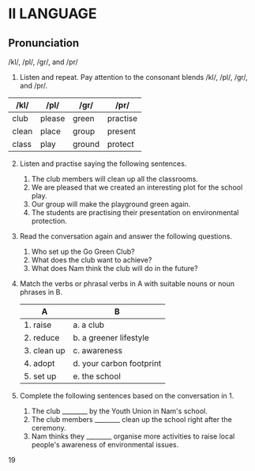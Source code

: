 # II LANGUAGE

## Pronunciation

/kl/, /pl/, /gr/, and /pr/

1. Listen and repeat. Pay attention to the consonant blends /kl/, /pl/, /gr/, and /pr/.

| /kl/  | /pl/   | /gr/   | /pr/     |
|-------|--------|--------|----------|
| club  | please | green  | practise |
| clean | place  | group  | present  |
| class | play   | ground | protect  |

2. Listen and practise saying the following sentences.
   1. The club members will clean up all the classrooms.
   2. We are pleased that we created an interesting plot for the school play.
   3. Our group will make the playground green again.
   4. The students are practising their presentation on environmental protection.

2. Read the conversation again and answer the following questions.
   1. Who set up the Go Green Club?
   2. What does the club want to achieve?
   3. What does Nam think the club will do in the future?

3. Match the verbs or phrasal verbs in A with suitable nouns or noun phrases in B.

   | A          | B                      |
   |------------|------------------------|
   | 1. raise   | a. a club              |
   | 2. reduce  | b. a greener lifestyle |
   | 3. clean up| c. awareness           |
   | 4. adopt   | d. your carbon footprint|
   | 5. set up  | e. the school          |

4. Complete the following sentences based on the conversation in 1.
   1. The club ________ by the Youth Union in Nam's school.
   2. The club members ________ clean up the school right after the ceremony.
   3. Nam thinks they ________ organise more activities to raise local people's awareness of environmental issues.

19